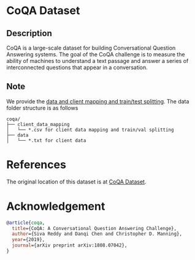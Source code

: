 # CoQA Dataset

## Description

CoQA is a large-scale dataset for building Conversational Question Answering systems. The goal of the CoQA challenge is to measure the ability of machines to understand a text passage and answer a series of interconnected questions that appear in a conversation.

## Note

We provide the [data and client mapping and train/test splitting](https://fedscale.eecs.umich.edu/dataset/coqa.tar.gz). The data folder structure is as follows
```
coqa/
├── client_data_mapping
│   └── *.csv for client data mapping and train/val splitting
├── data
│   └── *.txt for client data
```
# References
The original location of this dataset is at
[CoQA Dataset](https://stanfordnlp.github.io/coqa/).

# Acknowledgement

```bibtex
@article{coqa,
  title={CoQA: A Conversational Question Answering Challenge}, 
  author={Siva Reddy and Danqi Chen and Christopher D. Manning},
  year={2019},
  journal={arXiv preprint arXiv:1808.07042},
}
```